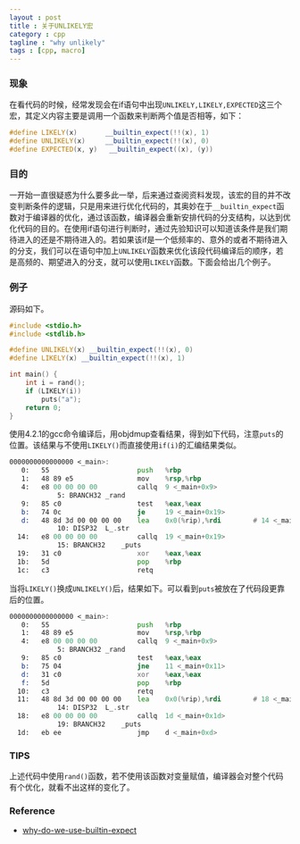 ```yaml
---
layout : post
title : 关于UNLIKELY宏
category : cpp
tagline : "why unlikely"
tags : [cpp, macro]
---
```


### 现象
在看代码的时候，经常发现会在if语句中出现`UNLIKELY,LIKELY,EXPECTED`这三个宏，其定义内容主要是调用一个函数来判断两个值是否相等，如下：

```cpp
#define LIKELY(x)       __builtin_expect(!!(x), 1)
#define UNLIKELY(x)     __builtin_expect(!!(x), 0)
#define EXPECTED(x, y)   __builtin_expect((x), (y))
```

### 目的
一开始一直很疑惑为什么要多此一举，后来通过查阅资料发现，该宏的目的并不改变判断条件的逻辑，只是用来进行优化代码的，其奥妙在于`__builtin_expect`函数对于编译器的优化，通过该函数，编译器会重新安排代码的分支结构，以达到优化代码的目的。在使用if语句进行判断时，通过先验知识可以知道该条件是我们期待进入的还是不期待进入的。若如果该if是一个低频率的、意外的或者不期待进入的分支，我们可以在语句中加上`UNLIKELY`函数来优化该段代码编译后的顺序，若是高频的、期望进入的分支，就可以使用`LIKELY`函数。下面会给出几个例子。

### 例子
源码如下。

```cpp
#include <stdio.h>
#include <stdlib.h>

#define UNLIKELY(x) __builtin_expect(!!(x), 0)
#define LIKELY(x) __builtin_expect(!!(x), 1)

int main() {
    int i = rand();
    if (LIKELY(i))
        puts("a");
    return 0;
}
```

使用4.2.1的gcc命令编译后，用objdmup查看结果，得到如下代码，注意`puts`的位置。该结果与不使用`LIKELY()`而直接使用`if(i)`的汇编结果类似。

```asm
0000000000000000 <_main>:
   0:	55                   	push   %rbp
   1:	48 89 e5             	mov    %rsp,%rbp
   4:	e8 00 00 00 00       	callq  9 <_main+0x9>
			5: BRANCH32	_rand
   9:	85 c0                	test   %eax,%eax
   b:	74 0c                	je     19 <_main+0x19>
   d:	48 8d 3d 00 00 00 00 	lea    0x0(%rip),%rdi        # 14 <_main+0x14>
			10: DISP32	L_.str
  14:	e8 00 00 00 00       	callq  19 <_main+0x19>
			15: BRANCH32	_puts
  19:	31 c0                	xor    %eax,%eax
  1b:	5d                   	pop    %rbp
  1c:	c3                   	retq
```

当将`LIKELY()`换成`UNLIKELY()`后，结果如下。可以看到`puts`被放在了代码段更靠后的位置。


```asm
0000000000000000 <_main>:
   0:	55                   	push   %rbp
   1:	48 89 e5             	mov    %rsp,%rbp
   4:	e8 00 00 00 00       	callq  9 <_main+0x9>
			5: BRANCH32	_rand
   9:	85 c0                	test   %eax,%eax
   b:	75 04                	jne    11 <_main+0x11>
   d:	31 c0                	xor    %eax,%eax
   f:	5d                   	pop    %rbp
  10:	c3                   	retq
  11:	48 8d 3d 00 00 00 00 	lea    0x0(%rip),%rdi        # 18 <_main+0x18>
			14: DISP32	L_.str
  18:	e8 00 00 00 00       	callq  1d <_main+0x1d>
			19: BRANCH32	_puts
  1d:	eb ee                	jmp    d <_main+0xd>
```

### TIPS
上述代码中使用`rand()`函数，若不使用该函数对变量赋值，编译器会对整个代码有个优化，就看不出这样的变化了。

### Reference
* [why-do-we-use-builtin-expect](http://stackoverflow.com/questions/7346929/why-do-we-use-builtin-expect-when-a-straightforward-way-is-to-use-if-else)
